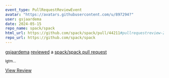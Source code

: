 ```yaml
---
event_type: PullRequestReviewEvent
avatar: "https://avatars.githubusercontent.com/u/897294?"
user: gsjaardema
date: 2024-05-15
repo_name: spack/spack
html_url: https://github.com/spack/spack/pull/44211#pullrequestreview-2059188428
repo_url: https://github.com/spack/spack
---
```


<a href='https://github.com/gsjaardema' target='_blank'>gsjaardema</a> <a href='https://github.com/spack/spack/pull/44211#pullrequestreview-2059188428' target='_blank'>reviewed</a> a <a href='https://github.com/spack/spack/pull/44211' target='_blank'>spack/spack pull request</a>

<small>lgtm...</small>

<a href='https://github.com/spack/spack/pull/44211#pullrequestreview-2059188428' target='_blank'>View Review</a>